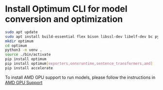 # Install Optimum CLI for model conversion and optimization

```bash
sudo apt update
sudo apt install build-essential flex bison libssl-dev libelf-dev bc python3 pahole cpio python3.12-venv python3-pip
mkdir optimum
cd optimum
python3 -m venv .
source ./bin/activate
pip install optimum
pip install optimum[exporters,onnxruntime,sentence_transformers,amd]
pip install accelerate
```

To install AMD GPU support to run models, please follow the instructions in [AMD GPU Support](INSTALL_AMD_ROCm.md) 